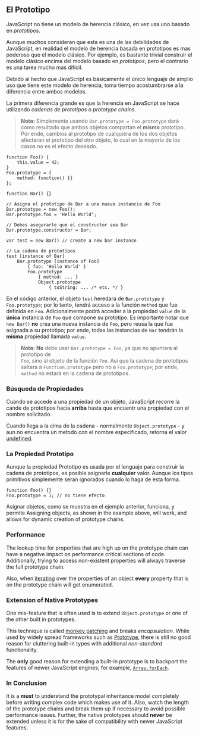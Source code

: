 ## El Prototipo

JavaScript no tiene un modelo de herencia clásico, en vez usa uno basado en 
*prototipos*. 

Aunque muchos consideran que esta es una de las debilidades de JavaScript, en 
realidad el modelo de herencia basada en prototipos es mas poderoso que el modelo
clásico. Por ejemplo, es bastante trivial construir el modelo clásico encima del
modelo basado en *prototipos*, pero el contrario es una tarea mucho mas difícil.

Debido al hecho que JavaScript es básicamente el único lenguaje de amplio uso
que tiene este modelo de herencia, toma tiempo acostumbrarse a la diferencia
entre ambos modelos.

La primera diferencia grande es que la herencia en JavaScript se hace utilizando
 *cadenas de prototipos* o *prototype chains*.

> **Nota:** Simplemente usando `Bar.prototype = Foo.prototype` dará como resultado que ambos objetos 
> compartan el **mismo** prototipo. Por ende, cambios al prototipo de cualquiera de los dos objetos
> afectaran el prototipo del otro objeto, lo cual en la mayoría de los casos no es el efecto deseado.

    function Foo() {
        this.value = 42;
    }
    Foo.prototype = {
        method: function() {}
    };

    function Bar() {}

    // Asigna el prototipo de Bar a una nueva instancia de Foo
    Bar.prototype = new Foo();
    Bar.prototype.foo = 'Hello World';

    // Debes asegurarte que el constructor sea Bar
    Bar.prototype.constructor = Bar;

    var test = new Bar() // create a new bar instance

    // La cadena de prototipos
    test [instance of Bar]
        Bar.prototype [instance of Foo] 
            { foo: 'Hello World' }
            Foo.prototype
                { method: ... }
                Object.prototype
                    { toString: ... /* etc. */ }

En el código anterior, el objeto `test` heredara de `Bar.prototype` y
`Foo.prototype`; por lo tanto, tendrá acceso a la función `method` que fue 
definida en `Foo`. Adicionalmente podrá acceder a la propiedad `value` de
la **única** instancia de `Foo` que compone su prototipo. Es importante notar
que `new Bar()` **no** crea una nueva instancia de `Foo`, pero reusa la que
fue asignada a su prototipo; por ende, todas las instancias de `Bar` tendrán
la **misma** propiedad llamada `value`.

> **Nota:** **No** debe usar `Bar.prototype = Foo`, ya que no apuntara al prototipo de  
> `Foo`, sino al objeto de la función `Foo`. Así que la cadena de prototipos saltara 
> a `Function.prototype` pero no a `Foo.prototype`;
> por ende, `method` no estará en la cadena de prototipos.

### Búsqueda de Propiedades

Cuando se accede a una propiedad de un objeto, JavaScript recorre la cande de prototipos
hacia **arriba** hasta que encuentr una propiedad con el nombre solicitado.

Cuando llega a la cima de la cadena - normalmente `Object.prototype` - y aun no
encuentra un metodo con el nombre especificado, retorna el valor [undefined](#core.undefined).

### La Propiedad Prototipo

Aunque la propiedad Prototipo es usada por el lenguaje para construir la cadena de prototipos,
es posible asignarle **cualquier** valor. Aunque los tipos primitivos 
simplemente seran ignorados cuando lo haga de esta forma.

    function Foo() {}
    Foo.prototype = 1; // no tiene efecto

Asignar objetos, como se muestra en el ejemplo anterior, funciona, y permite
Assigning objects, as shown in the example above, will work, and allows for dynamic
creation of prototype chains.

### Performance

The lookup time for properties that are high up on the prototype chain can have a
negative impact on performance critical sections of code. Additionally, trying to 
access non-existent properties will always traverse the full prototype chain. 

Also, when [iterating](#object.forinloop) over the properties of an object 
**every** property that is on the prototype chain will get enumerated.

### Extension of Native Prototypes

One mis-feature that is often used is to extend `Object.prototype` or one of the
other built in prototypes.

This technique is called [monkey patching][1] and breaks *encapsulation*. While 
used by widely spread frameworks such as [Prototype][2], there is still no good 
reason for cluttering built-in types with additional *non-standard* functionality.

The **only** good reason for extending a built-in prototype is to backport 
the features of newer JavaScript engines; for example, 
[`Array.forEach`][3].

### In Conclusion

It is a **must** to understand the prototypal inheritance model completely 
before writing complex code which makes use of it. Also, watch the length of 
the prototype chains and break them up if necessary to avoid possible 
performance issues. Further, the native prototypes should **never** be extended 
unless it is for the sake of compatibility with newer JavaScript features.

[1]: http://en.wikipedia.org/wiki/Monkey_patch
[2]: http://prototypejs.org/
[3]: https://developer.mozilla.org/en/JavaScript/Reference/Global_Objects/Array/forEach

